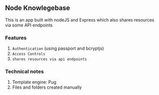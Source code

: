 ## Node Knowlegebase
This is an app built with nodeJS and Express which also shares resources via some API endpoints

### Features
1. `Authentication` (using passport and bcryptjs)
2. `Access Controls`
3. `shares resources via api endpoints`

### Technical notes
1. Template engine: Pug
2. Files and folders created manually